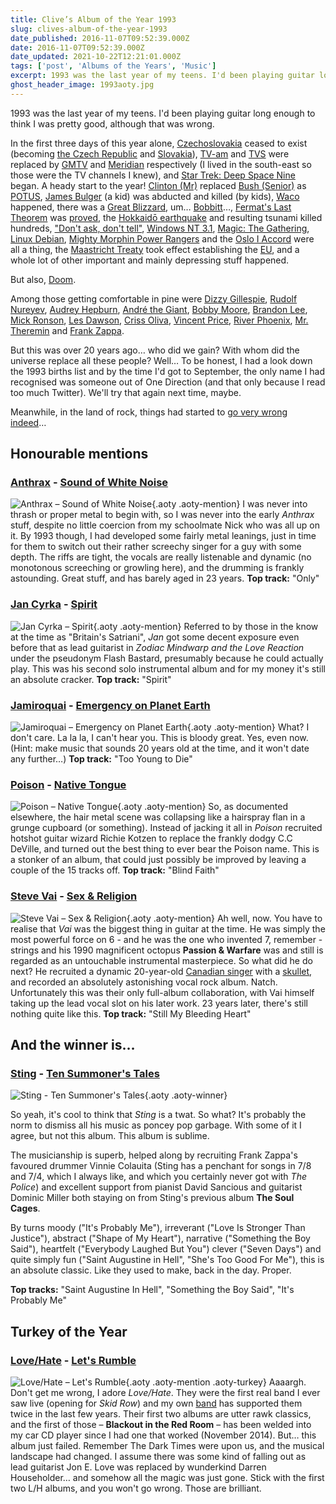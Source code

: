 ```yaml
---
title: Clive’s Album of the Year 1993
slug: clives-album-of-the-year-1993
date_published: 2016-11-07T09:52:39.000Z
date: 2016-11-07T09:52:39.000Z
date_updated: 2021-10-22T12:21:01.000Z
tags: ['post', 'Albums of the Years', 'Music']
excerpt: 1993 was the last year of my teens. I'd been playing guitar long enough to think I was pretty good, although that was wrong.
ghost_header_image: 1993aoty.jpg
---
```


1993 was the last year of my teens. I'd been playing guitar long enough to think I was pretty good, although that was wrong.

In the first three days of this year alone, [Czechoslovakia](https://en.wikipedia.org/wiki/Czechoslovakia) ceased to exist (becoming [the Czech Republic](https://en.wikipedia.org/wiki/Czech_Republic) and [Slovakia](https://en.wikipedia.org/wiki/Slovakia)), [TV-am](https://en.wikipedia.org/wiki/TV-am) and [TVS](https://en.wikipedia.org/wiki/Television_South) were replaced by [GMTV](https://en.wikipedia.org/wiki/GMTV) and [Meridian](https://en.wikipedia.org/wiki/Meridian_Broadcasting) respectively (I lived in the south-east so those were the TV channels I knew), and [Star Trek: Deep Space Nine](https://en.wikipedia.org/wiki/Star_Trek:_Deep_Space_Nine) began. A heady start to the year! [Clinton (Mr)](https://en.wikipedia.org/wiki/Bill_Clinton) replaced [Bush (Senior)](https://en.wikipedia.org/wiki/George_H._W._Bush) as [POTUS](https://en.wikipedia.org/wiki/President_of_the_United_States), [James Bulger](https://en.wikipedia.org/wiki/Murder_of_James_Bulger) (a kid) was abducted and killed (by kids), [Waco](https://en.wikipedia.org/wiki/Waco_siege) happened, there was a [Great Blizzard](https://en.wikipedia.org/wiki/1993_Storm_of_the_Century), um… [Bobbitt](https://en.wikipedia.org/wiki/Lorena_Bobbitt)…, [Fermat's Last Theorem](https://en.wikipedia.org/wiki/Fermat%27s_Last_Theorem) was [proved](https://en.wikipedia.org/wiki/Andrew_Wiles), the [Hokkaidō earthquake](https://en.wikipedia.org/wiki/1993_Hokkaid%C5%8D_earthquake) and resulting tsunami killed hundreds, ["Don't ask, don't tell"](https://en.wikipedia.org/wiki/Don%27t_ask,_don%27t_tell), [Windows NT 3.1](https://en.wikipedia.org/wiki/Windows_NT_3.1), [Magic: The Gathering](https://en.wikipedia.org/wiki/Magic:_The_Gathering), [Linux Debian](https://en.wikipedia.org/wiki/Debian), [Mighty Morphin Power Rangers](https://en.wikipedia.org/wiki/Mighty_Morphin_Power_Rangers) and the [Oslo I Accord](https://en.wikipedia.org/wiki/Oslo_I_Accord) were all a thing, the [Maastricht Treaty](https://en.wikipedia.org/wiki/Maastricht_Treaty) took effect establishing the [EU](https://en.wikipedia.org/wiki/European_Union), and a whole lot of other important and mainly depressing stuff happened.

But also, [Doom](https://en.wikipedia.org/wiki/Doom_(1993_video_game)).

Among those getting comfortable in pine were [Dizzy Gillespie](https://en.wikipedia.org/wiki/Dizzy_Gillespie), [Rudolf Nureyev](https://en.wikipedia.org/wiki/Rudolf_Nureyev), [Audrey Hepburn](https://en.wikipedia.org/wiki/Audrey_Hepburn), [André the Giant](https://en.wikipedia.org/wiki/Andr%C3%A9_the_Giant), [Bobby Moore](https://en.wikipedia.org/wiki/Bobby_Moore), [Brandon Lee](https://en.wikipedia.org/wiki/Brandon_Lee), [Mick Ronson](https://en.wikipedia.org/wiki/Mick_Ronson), [Les Dawson](https://en.wikipedia.org/wiki/Les_Dawson), [Criss Oliva](https://en.wikipedia.org/wiki/Criss_Oliva), [Vincent Price](https://en.wikipedia.org/wiki/Vincent_Price), [River Phoenix](https://en.wikipedia.org/wiki/River_Phoenix), [Mr. Theremin](https://en.wikipedia.org/wiki/L%C3%A9on_Theremin) and [Frank Zappa](https://en.wikipedia.org/wiki/Frank_Zappa).

But this was over 20 years ago… who did we gain? With whom did the universe replace all these people? Well… To be honest, I had a look down the 1993 births list and by the time I'd got to September, the only name I had recognised was someone out of One Direction (and that only because I read too much Twitter). We'll try that again next time, maybe.

Meanwhile, in the land of rock, things had started to [go very wrong indeed](/the-dark-times/)…

## Honourable mentions

### [Anthrax](http://www.anthrax.com/) - [Sound of White Noise](https://www.amazon.co.uk/Sound-White-Noise-Anthrax/dp/B001N0EB1K/)

![Anthrax – Sound of White Noise](/public/images/2025/02/white-noise.jpg){.aoty .aoty-mention} I was never into thrash or proper metal to begin with, so I was never into the early *Anthrax* stuff, despite no little coercion from my schoolmate Nick who was all up on it. By 1993 though, I had developed some fairly metal leanings, just in time for them to switch out their rather screechy singer for a guy with some depth. The riffs are tight, the vocals are really listenable and dynamic (no monotonous screeching or growling here), and the drumming is frankly astounding. Great stuff, and has barely aged in 23 years. **Top track:** "Only"

### [Jan Cyrka](https://jamtrackcentral.com/artists/jan-cyrka/) - [Spirit](https://www.amazon.co.uk/Spirit-Jan-Cyrka/dp/B0000085NB/)

![Jan Cyrka – Spirit](/public/images/2025/02/jc-spiwit.jpg){.aoty .aoty-mention} Referred to by those in the know at the time as "Britain's Satriani", *Jan* got some decent exposure even before that as lead guitarist in *Zodiac Mindwarp and the Love Reaction* under the pseudonym Flash Bastard, presumably because he could actually play. This was his second solo instrumental album and for my money it's still an absolute cracker. **Top track:** "Spirit"

### [Jamiroquai](http://www.jamiroquai.com/) - [Emergency on Planet Earth](https://www.amazon.co.uk/Emergency-Planet-Earth-Jamiroquai/dp/B00BLEI3HQ/)

![Jamiroquai – Emergency on Planet Earth](/public/images/2025/02/emergency.jpg){.aoty .aoty-mention} What? I don't care. La la la, I can't hear you. This is bloody great. Yes, even now. (Hint: make music that sounds 20 years old at the time, and it won't date any further…) **Top track:** "Too Young to Die"

### [Poison](http://www.poisonweb.com/) - [Native Tongue](https://www.amazon.co.uk/Native-Tongue-Poison/dp/B004U2GDIM/)

![Poison – Native Tongue](/public/images/2025/02/native-tongue.jpg){.aoty .aoty-mention} So, as documented elsewhere, the hair metal scene was collapsing like a hairspray flan in a grunge cupboard (or something). Instead of jacking it all in *Poison* recruited hotshot guitar wizard Richie Kotzen to replace the frankly dodgy C.C DeVille, and turned out the best thing to ever bear the Poison name. This is a stonker of an album, that could just possibly be improved by leaving a couple of the 15 tracks off. **Top track:** "Blind Faith"

### [Steve Vai](http://www.vai.com/) - [Sex & Religion](https://www.amazon.co.uk/Sex-Religion-Steve-Vai/dp/B001GVX1BW/)

![Steve Vai – Sex & Religion](/public/images/2025/02/sex-religion.jpg){.aoty .aoty-mention} Ah well, now. You have to realise that *Vai* was the biggest thing in guitar at the time. He was simply the most powerful force on 6 - and he was the one who invented 7, remember - strings and his 1990 magnificent octopus **Passion & Warfare** was and still is regarded as an untouchable instrumental masterpiece. So what did he do next? He recruited a dynamic 20-year-old [Canadian singer](https://en.wikipedia.org/wiki/Devin_Townsend) with a [skullet](http://hard-rockcity.pagesperso-orange.fr/images/dico/dicot/town2.JPG), and recorded an absolutely astonishing vocal rock album. Natch. Unfortunately this was their only full-album collaboration, with Vai himself taking up the lead vocal slot on his later work. 23 years later, there's still nothing quite like this. **Top track:** "Still My Bleeding Heart"

## And the winner is…

### [Sting](http://www.sting.com/) - [Ten Summoner's Tales](https://www.amazon.co.uk/Ten-Summoners-Tales-Sting/dp/B00000744Y/)

![Sting - Ten Summoner's Tales](/public/images/2016/11/tensum400.jpg){.aoty .aoty-winner}

So yeah, it's cool to think that *Sting* is a twat. So what? It's probably the norm to dismiss all his music as poncey pop garbage. With some of it I agree, but not this album. This album is sublime.

The musicianship is superb, helped along by recruiting Frank Zappa's favoured drummer Vinnie Colauita (Sting has a penchant for songs in 7/8 and 7/4, which I always like, and which you certainly never got with *The Police*) and excellent support from pianist David Sancious and guitarist Dominic Miller both staying on from Sting's previous album **The Soul Cages**.

By turns moody ("It's Probably Me"), irreverant ("Love Is Stronger Than Justice"), abstract ("Shape of My Heart"), narrative ("Something the Boy Said"), heartfelt ("Everybody Laughed But You") clever ("Seven Days") and quite simply fun ("Saint Augustine in Hell", "She's Too Good For Me"), this is an absolute classic. Like they used to make, back in the day. Proper.

**Top tracks:** "Saint Augustine In Hell", "Something the Boy Said", "It's Probably Me"

## Turkey of the Year

### [Love/Hate](https://en.wikipedia.org/wiki/Love/Hate_(band)) - [Let's Rumble](https://www.amazon.co.uk/Lets-Rumble-Love/dp/B00004SEO4/)

![Love/Hate – Let's Rumble](/public/images/2025/02/letsrumble.jpg){.aoty .aoty-mention .aoty-turkey} Aaaargh. Don't get me wrong, I adore *Love/Hate*. They were the first real band I ever saw live (opening for *Skid Row*) and my own [band](http://indigodown.com/) has supported them twice in the last few years. Their first two albums are utter rawk classics, and the first of those – **Blackout in the Red Room** – has been welded into my car CD player since I had one that worked (November 2014). But… this album just failed. Remember The Dark Times were upon us, and the musical landscape had changed. I assume there was some kind of falling out as lead guitarist Jon E. Love was replaced by wunderkind Darren Householder… and somehow all the magic was just gone. Stick with the first two L/H albums, and you won't go wrong. Those are brilliant.
